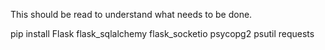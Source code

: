This should be read to understand what needs to be done.

pip install Flask flask_sqlalchemy flask_socketio psycopg2 psutil requests